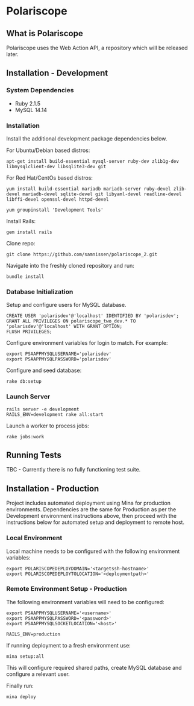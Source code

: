Polariscope
===========

What is Polariscope
-------------------

Polariscope uses the Web Action API, a repository which will be released later.

Installation - Development
--------------------------

### System Dependencies


*	Ruby 2.1.5
*	MySQL 14.14

### Installation


Install the additional development package dependencies below.

For Ubuntu/Debian based distros:

	apt-get install build-essential mysql-server ruby-dev zlib1g-dev libmysqlclient-dev libsqlite3-dev git

For Red Hat/CentOs based distros:

	yum install build-essential mariadb mariadb-server ruby-devel zlib-devel mariadb-devel sqlite-devel git libyaml-devel readline-devel libffi-devel openssl-devel httpd-devel

	yum groupinstall 'Development Tools'

Install Rails:

	gem install rails

Clone repo:

	git clone https://github.com/samnissen/polariscope_2.git

Navigate into the freshly cloned repository and run:

	bundle install

### Database Initialization


Setup and configure users for MySQL database.

	CREATE USER 'polarisdev'@'localhost' IDENTIFIED BY 'polarisdev';
	GRANT ALL PRIVILEGES ON polariscope_two_dev.* TO 'polarisdev'@'localhost' WITH GRANT OPTION;
	FLUSH PRIVILEGES;

Configure environment variables for login to match. For example:

	export PSAAPPMYSQLUSERNAME='polarisdev'
	export PSAAPPMYSQLPASSWORD='polarisdev'

Configure and seed database:
	
	rake db:setup

### Launch Server

	rails server -e development
	RAILS_ENV=development rake all:start

Launch a worker to process jobs:
	
	rake jobs:work

Running Tests
-------------

TBC - Currently there is no fully functioning test suite.

Installation - Production
-------------------------
Project includes automated deployment using Mina for production environments. Dependencies are the same for Production as per the Development environment instructions above, then proceed with the instructions below for automated setup and deployment to remote host.

### Local Environment
Local machine needs to be configured with the following environment variables:

	export POLARISCOPEDEPLOYDOMAIN='<targetssh-hostname>'
	export POLARISCOPEDEPLOYTOLOCATION='<deploymentpath>'

### Remote Environment Setup - Production
The following environment variables will need to be configured:

	export PSAAPPMYSQLUSERNAME='<username>'
	export PSAAPPMYSQLPASSWORD='<password>'
	export PSAAPPMYSQLSOCKETLOCATION='<host>'

	RAILS_ENV=production

If running deployment to a fresh environment use:

	mina setup:all

This will configure required shared paths, create MySQL database and configure a relevant user.

Finally run:

	mina deploy
